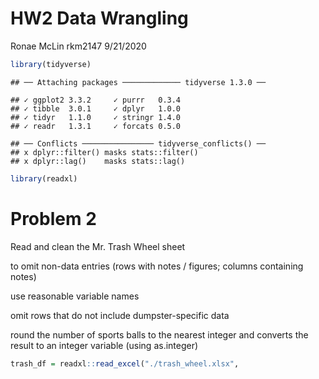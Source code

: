 HW2 Data Wrangling
================
Ronae McLin rkm2147
9/21/2020

``` r
library(tidyverse)
```

    ## ── Attaching packages ───────────── tidyverse 1.3.0 ──

    ## ✓ ggplot2 3.3.2     ✓ purrr   0.3.4
    ## ✓ tibble  3.0.1     ✓ dplyr   1.0.0
    ## ✓ tidyr   1.1.0     ✓ stringr 1.4.0
    ## ✓ readr   1.3.1     ✓ forcats 0.5.0

    ## ── Conflicts ──────────────── tidyverse_conflicts() ──
    ## x dplyr::filter() masks stats::filter()
    ## x dplyr::lag()    masks stats::lag()

``` r
library(readxl)
```

# Problem 2

Read and clean the Mr. Trash Wheel sheet

to omit non-data entries (rows with notes / figures; columns containing
notes)

use reasonable variable names

omit rows that do not include dumpster-specific data

round the number of sports balls to the nearest integer and converts the
result to an integer variable (using as.integer)

``` r
trash_df = readxl::read_excel("./trash_wheel.xlsx",                    range = "A2:N408")
```
